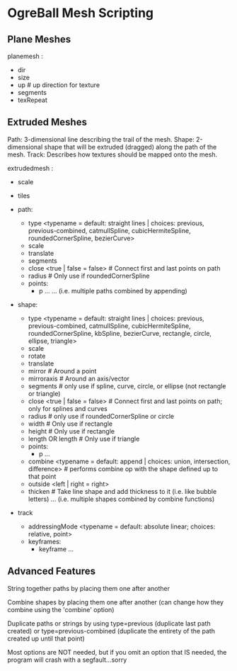 OgreBall Mesh Scripting
========================

## Plane Meshes

planemesh <name>:

* dir <x> <y> <z> <offset>
* size <width> <height>
* up <x> <y> <z>    # up direction for texture
* segments <x> <y>
* texRepeat <x> <y>


## Extruded Meshes

Path: 3-dimensional line describing the trail of the mesh.
Shape: 2-dimensional shape that will be extruded (dragged) along the path of the mesh.
Track: Describes how textures should be mapped onto the mesh.

extrudedmesh <name>:

* scale <x> <y> <z>
* tiles <utiles> <vtiles>
* path:
  * type <typename = default: straight lines | choices: previous, previous-combined, catmullSpline, cubicHermiteSpline, roundedCornerSpline, bezierCurve>
  * scale <x> <y> <z>
  * translate <x> <y> <z>
  * segments <numSegments>
  * close <true | false = false>  # Connect first and last points on path
  * radius <radius>  # Only use if roundedCornerSpline
  * points:
    * p <x> <y> <z>
    ...
... (i.e. multiple paths combined by appending)

* shape:
  * type <typename = default: straight lines | choices: previous, previous-combined, catmullSpline, cubicHermiteSpline, roundedCornerSpline, kbSpline, bezierCurve, rectangle, circle, ellipse, triangle>
  * scale <x> <y>
  * rotate <degrees>
  * translate <x> <y>
  * mirror <x> <y>  # Around a point
  * mirroraxis <x> <y>  # Around an axis/vector
  * segments <numSegments>  # only use if spline, curve, circle, or ellipse (not rectangle or triangle)
  * close <true | false = false>  # Connect first and last points on path; only for splines and curves
  * radius <radius>  # only use if roundedCornerSpline or circle
  * width <w>   # Only use if rectangle
  * height <h>  # Only use if rectangle
  * length <l> OR length <alength> <blength> <clength>  # Only use if triangle
  * points:
    * p <x> <y>
    ...
  * combine <typename = default: append | choices: union, intersection, difference>  # performs combine op with the shape defined up to that point
  * outside <left | right = right>
  * thicken <thickness>  # Take line shape and add thickness to it (i.e. like bubble letters)
... (i.e. multiple shapes combined by combine functions)

* track
  * addressingMode <typename = default: absolute linear; choices: relative, point>
  * keyframes:
    * keyframe <k1> <k2>
    ...

## Advanced Features

String together paths by placing them one after another

Combine shapes by placing them one after another (can change how they combine using the 'combine' option)

Duplicate paths or strings by using type=previous (duplicate last path created) or type=previous-combined (duplicate the entirety of the path created up until that point)

Most options are NOT needed, but if you omit an option that IS needed, the program will crash with a segfault...sorry